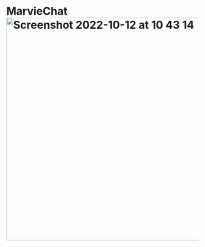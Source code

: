 # MarvieChat<img width="583" alt="Screenshot 2022-10-12 at 10 43 14" src="https://user-images.githubusercontent.com/48592227/195276034-594de697-1e8c-4d3d-8e6c-fe832de9ff1a.png">
